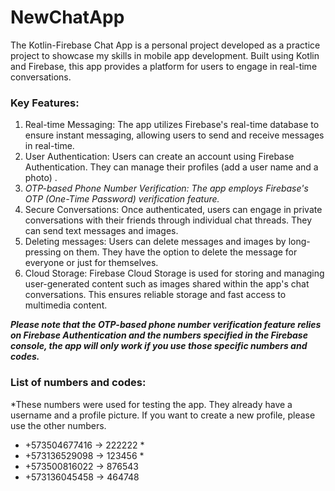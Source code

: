 # NewChatApp
The Kotlin-Firebase Chat App is a personal project developed as a practice project to showcase my skills in mobile app development. Built using Kotlin and Firebase, this app provides a platform for users to engage in real-time conversations.

### Key Features:

1. Real-time Messaging: The app utilizes Firebase's real-time database to ensure instant messaging, allowing users to send and receive messages in real-time.
2. User Authentication: Users can create an account using Firebase Authentication. They can manage their profiles (add a user name and a photo) . 
3. *OTP-based Phone Number Verification: The app employs Firebase's OTP (One-Time Password) verification feature.* 
4. Secure Conversations: Once authenticated, users can engage in private conversations with their friends through individual chat threads. They can send text messages and images.
5. Deleting messages: Users can delete messages and images by long-pressing on them. They have the option to delete the message for everyone or just for themselves.
6. Cloud Storage: Firebase Cloud Storage is used for storing and managing user-generated content such as images shared within the app's chat conversations. This ensures reliable storage and fast access to multimedia content.

***Please note that the OTP-based phone number verification feature relies on Firebase Authentication and the numbers specified in the Firebase console, the app will only work if you use those specific numbers and codes.***

### List of numbers and codes:
 *These numbers were used for testing the app. They already have a username and a profile picture. If you want to create a new profile, please use the other numbers.
- +573504677416 → 222222 *
- +573136529098 → 123456 *
- +573500816022 → 876543
- +573136045458 → 464748
